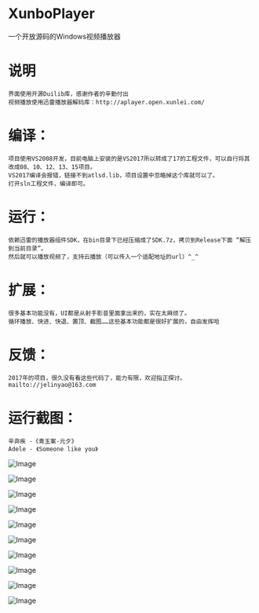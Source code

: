 # XunboPlayer
一个开放源码的Windows视频播放器
# 说明
	界面使用开源Duilib库，感谢作者的辛勤付出
	视频播放使用迅雷播放器解码库：http://aplayer.open.xunlei.com/

# 编译：
	项目使用VS2008开发，目前电脑上安装的是VS2017所以转成了17的工程文件，可以自行将其改成08、10、12、13、15项目。
	VS2017编译会报错，链接不到atlsd.lib，项目设置中忽略掉这个库就可以了。
	打开sln工程文件，编译即可。

# 运行：
    依赖迅雷的播放器组件SDK，在bin目录下已经压缩成了SDK.7z，拷贝到Release下面 “解压到当前目录”。
    然后就可以播放视频了，支持云播放（可以传入一个适配地址的url）^_^

# 扩展：
    很多基本功能没有，UI都是从射手影音里面拿出来的，实在太麻烦了。
    循环播放、快进、快退、置顶、截图……这些基本功能都是很好扩展的，自由发挥哈

# 反馈：
    2017年的项目，很久没有看这些代码了，能力有限，欢迎指正探讨。
    mailto://jelinyao@163.com

# 运行截图：
	辛弃疾 -《青玉案-元夕》
	Adele - 《Someone like you》

![Image](https://raw.githubusercontent.com/JelinYao/XunboPlayer/master/img/1.png)

![Image](https://raw.githubusercontent.com/JelinYao/XunboPlayer/master/img/2.png)

![Image](https://raw.githubusercontent.com/JelinYao/XunboPlayer/master/img/3.png)

![Image](https://raw.githubusercontent.com/JelinYao/XunboPlayer/master/img/4.png)

![Image](https://raw.githubusercontent.com/JelinYao/XunboPlayer/master/img/5.png)

![Image](https://raw.githubusercontent.com/JelinYao/XunboPlayer/master/img/6.png)

![Image](https://raw.githubusercontent.com/JelinYao/XunboPlayer/master/img/7.png)

![Image](https://raw.githubusercontent.com/JelinYao/XunboPlayer/master/img/8.png)

![Image](https://raw.githubusercontent.com/JelinYao/XunboPlayer/master/img/9.png)

![Image](https://raw.githubusercontent.com/JelinYao/XunboPlayer/master/img/10.png)

